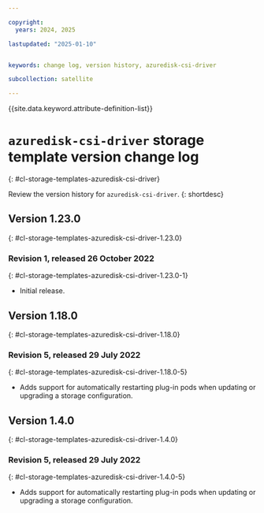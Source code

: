 ```yaml
---

copyright:
  years: 2024, 2025

lastupdated: "2025-01-10"


keywords: change log, version history, azuredisk-csi-driver

subcollection: satellite

---
```


{{site.data.keyword.attribute-definition-list}}

<!-- The content in this topic is auto-generated except for reuse-snippets indicated with {[ ]}. -->

# `azuredisk-csi-driver` storage template version change log
{: #cl-storage-templates-azuredisk-csi-driver}

Review the version history for `azuredisk-csi-driver`.
{: shortdesc}



## Version 1.23.0
{: #cl-storage-templates-azuredisk-csi-driver-1.23.0}


### Revision 1, released 26 October 2022
{: #cl-storage-templates-azuredisk-csi-driver-1.23.0-1}

- Initial release.



## Version 1.18.0
{: #cl-storage-templates-azuredisk-csi-driver-1.18.0}


### Revision 5, released 29 July 2022
{: #cl-storage-templates-azuredisk-csi-driver-1.18.0-5}

- Adds support for automatically restarting plug-in pods when updating or upgrading a storage configuration.



## Version 1.4.0
{: #cl-storage-templates-azuredisk-csi-driver-1.4.0}


### Revision 5, released 29 July 2022
{: #cl-storage-templates-azuredisk-csi-driver-1.4.0-5}

- Adds support for automatically restarting plug-in pods when updating or upgrading a storage configuration.
